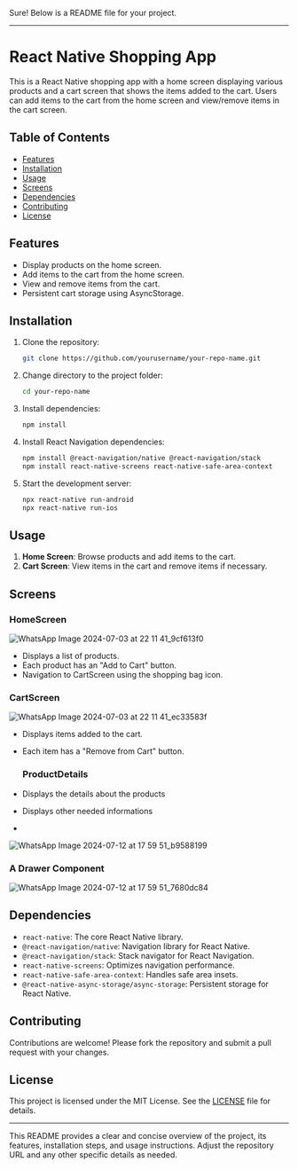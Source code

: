 Sure! Below is a README file for your project.

---

# React Native Shopping App

This is a React Native shopping app with a home screen displaying various products and a cart screen that shows the items added to the cart. Users can add items to the cart from the home screen and view/remove items in the cart screen.

## Table of Contents

- [Features](#features)
- [Installation](#installation)
- [Usage](#usage)
- [Screens](#screens)
- [Dependencies](#dependencies)
- [Contributing](#contributing)
- [License](#license)

## Features

- Display products on the home screen.
- Add items to the cart from the home screen.
- View and remove items from the cart.
- Persistent cart storage using AsyncStorage.

## Installation

1. Clone the repository:

    ```bash
    git clone https://github.com/yourusername/your-repo-name.git
    ```

2. Change directory to the project folder:

    ```bash
    cd your-repo-name
    ```

3. Install dependencies:

    ```bash
    npm install
    ```

4. Install React Navigation dependencies:

    ```bash
    npm install @react-navigation/native @react-navigation/stack
    npm install react-native-screens react-native-safe-area-context
    ```

5. Start the development server:

    ```bash
    npx react-native run-android
    npx react-native run-ios
    ```

## Usage

1. **Home Screen**: Browse products and add items to the cart.
2. **Cart Screen**: View items in the cart and remove items if necessary.

## Screens

### HomeScreen
![WhatsApp Image 2024-07-03 at 22 11 41_9cf613f0](https://github.com/Gryp-tech/rn-assignment6-11048898/assets/170188389/c1800abf-f3ac-40fe-82a8-d16a421039be)

- Displays a list of products.
- Each product has an "Add to Cart" button.
- Navigation to CartScreen using the shopping bag icon.

### CartScreen
![WhatsApp Image 2024-07-03 at 22 11 41_ec33583f](https://github.com/Gryp-tech/rn-assignment6-11048898/assets/170188389/d7a96d8e-7688-4c6f-8b0f-5a7c4f0614d8)

- Displays items added to the cart.
- Each item has a "Remove from Cart" button.

  ### ProductDetails
- Displays the details about the products
- Displays other needed informations
- 
![WhatsApp Image 2024-07-12 at 17 59 51_b9588199](https://github.com/user-attachments/assets/13df78eb-ef1b-4e9f-80c5-ee57539c3fe1)

### A Drawer Component
![WhatsApp Image 2024-07-12 at 17 59 51_7680dc84](https://github.com/user-attachments/assets/669dbc65-6dcb-4a2b-b0a8-cc337830ebd0)


## Dependencies

- `react-native`: The core React Native library.
- `@react-navigation/native`: Navigation library for React Native.
- `@react-navigation/stack`: Stack navigator for React Navigation.
- `react-native-screens`: Optimizes navigation performance.
- `react-native-safe-area-context`: Handles safe area insets.
- `@react-native-async-storage/async-storage`: Persistent storage for React Native.

## Contributing

Contributions are welcome! Please fork the repository and submit a pull request with your changes.

## License

This project is licensed under the MIT License. See the [LICENSE](LICENSE) file for details.

---

This README provides a clear and concise overview of the project, its features, installation steps, and usage instructions. Adjust the repository URL and any other specific details as needed.
